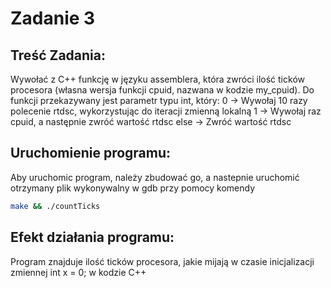 # Zadanie 3

## Treść Zadania:
Wywołać z C++ funkcję w języku assemblera, która zwróci ilość ticków procesora (własna wersja funkcji cpuid, nazwana w kodzie my_cpuid). Do funkcji przekazywany jest parametr typu int, który:
	0 -> Wywołaj 10 razy polecenie rtdsc, wykorzystując do iteracji zmienną lokalną
	1 -> Wywołaj raz cpuid, a następnie zwróć wartość rtdsc
	else -> Zwróć wartość rtdsc

## Uruchomienie programu:
Aby uruchomic program, należy zbudować go, a nastepnie uruchomić otrzymany plik wykonywalny w gdb przy pomocy komendy
```bash
make && ./countTicks
```

## Efekt działania programu:
Program znajduje ilość ticków procesora, jakie mijają w czasie inicjalizacji zmiennej int x = 0; w kodzie C++
